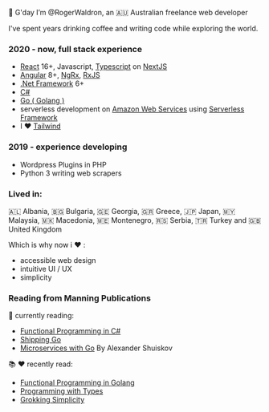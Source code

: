 👋 G'day I’m @RogerWaldron, an :australia: Australian freelance web developer

I've spent years drinking coffee and writing code while exploring the world.

### 2020 - now, full stack experience

- [React](https://react.dev/) 16+, Javascript, [Typescript](https://www.typescriptlang.org/) on [NextJS](https://nextjs.org/)
- [Angular](https://angular.io/) 8+, [NgRx](https://ngrx.io/), [RxJS](https://rxjs.dev/)
- [.Net Framework](https://dotnet.microsoft.com/en-us/) 6+
- [C#](https://learn.microsoft.com/en-us/dotnet/csharp/tour-of-csharp/)
- [Go ( Golang )](https://go.dev/)
- serverless development on [Amazon Web Services](https://aws.amazon.com/) using [Serverless Framework](https://www.serverless.com/)
- I :heart: [Tailwind](https://tailwindcss.com/)

### 2019 - experience developing

- Wordpress Plugins in PHP
- Python 3 writing web scrapers

### Lived in:

:albania: Albania, :bulgaria: Bulgaria, :georgia: Georgia, :greece: Greece, :jp: Japan, :malaysia: Malaysia, :macedonia: Macedonia, :montenegro: Montenegro, :serbia: Serbia, :tr: Turkey and :gb: United Kingdom

Which is why now i :heart: :

- accessible web design
- intuitive UI / UX
- simplicity

### Reading from Manning Publications

:bookmark: currently reading:
- [Functional Programming in C#](https://www.manning.com/books/functional-programming-in-c-sharp-second-edition)
- [Shipping Go](https://www.manning.com/books/shipping-go)
- [Microservices with Go](https://www.packtpub.com/product/microservices-with-go/9781804617007) By Alexander Shuiskov 

:books: :heart: recently read:
- [Functional Programming in Golang](https://www.packtpub.com/product/functional-programming-in-go/9781801811163)
- [Programming with Types](https://www.manning.com/books/programming-with-types)
- [Grokking Simplicity](https://www.manning.com/books/grokking-simplicity) 

<!---
RogerWaldron/RogerWaldron is a ✨ special ✨ repository because its `README.md` (this file) appears on your GitHub profile.
You can click the Preview link to take a look at your changes.
--->
